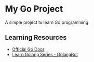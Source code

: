 # My Go Project

A simple project to learn Go programming.

## Learning Resources
- [Official Go Docs](https://go.dev/doc/)
- [Learn Golang Series - GolangBot](https://golangbot.com/learn-golang-series/)
